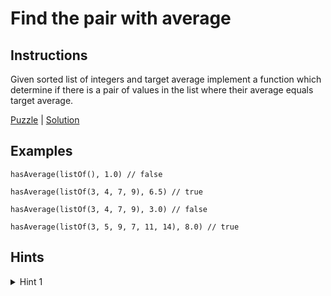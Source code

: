 # Find the pair with average

## Instructions

Given sorted list of integers and target average implement a function which determine if
there is a pair of values in the list where their average equals target average.

[Puzzle](PairAverage.kt) | [Solution](PairAverageSolution.kt)

## Examples

```
hasAverage(listOf(), 1.0) // false

hasAverage(listOf(3, 4, 7, 9), 6.5) // true

hasAverage(listOf(3, 4, 7, 9), 3.0) // false

hasAverage(listOf(3, 5, 9, 7, 11, 14), 8.0) // true
```

## Hints

<details>
<summary>Hint 1</summary>
Use double pointer
</details>
